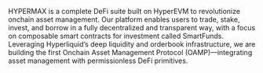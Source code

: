 HYPERMAX is a complete DeFi suite built on HyperEVM to revolutionize onchain asset management. Our platform enables 
users to trade, stake, invest, and borrow in a fully decentralized and transparent way, with a focus on composable 
smart contracts for investment called SmartFunds. Leveraging Hyperliquid’s deep liquidity and orderbook infrastructure, 
we are building the first Onchain Asset Management Protocol (OAMP)—integrating asset management with permissionless DeFi primitives. 
